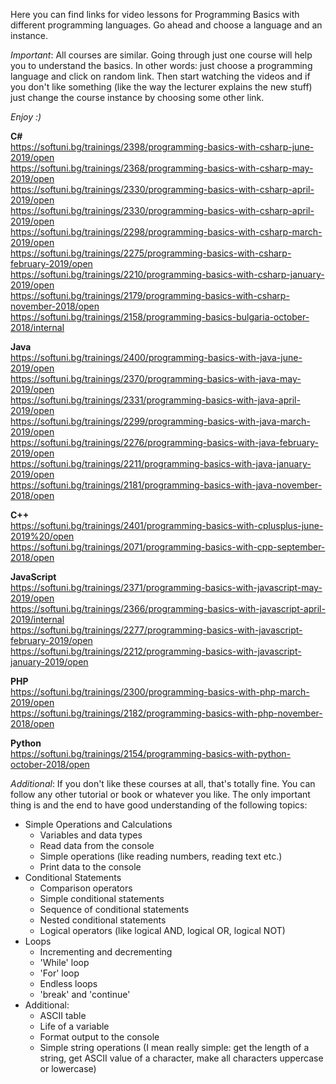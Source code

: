 Here you can find links for video lessons for Programming Basics with different programming languages.
Go ahead and choose a language and an instance. 

*Important*: All courses are similar.
Going through just one course will help you to understand the basics.
In other words: just choose a programming language and click on random link.
Then start watching the videos and if you don't like something (like the way the lecturer explains the new stuff) just change the course instance by choosing some other link. 

*Enjoy :)*

**C#**<br />
https://softuni.bg/trainings/2398/programming-basics-with-csharp-june-2019/open <br /> 
https://softuni.bg/trainings/2368/programming-basics-with-csharp-may-2019/open<br />
https://softuni.bg/trainings/2330/programming-basics-with-csharp-april-2019/open<br />
https://softuni.bg/trainings/2330/programming-basics-with-csharp-april-2019/open<br />
https://softuni.bg/trainings/2298/programming-basics-with-csharp-march-2019/open<br />
https://softuni.bg/trainings/2275/programming-basics-with-csharp-february-2019/open<br />
https://softuni.bg/trainings/2210/programming-basics-with-csharp-january-2019/open<br />
https://softuni.bg/trainings/2179/programming-basics-with-csharp-november-2018/open<br />
https://softuni.bg/trainings/2158/programming-basics-bulgaria-october-2018/internal<br />

**Java**<br />
https://softuni.bg/trainings/2400/programming-basics-with-java-june-2019/open<br />
https://softuni.bg/trainings/2370/programming-basics-with-java-may-2019/open<br />
https://softuni.bg/trainings/2331/programming-basics-with-java-april-2019/open<br />
https://softuni.bg/trainings/2299/programming-basics-with-java-march-2019/open<br />
https://softuni.bg/trainings/2276/programming-basics-with-java-february-2019/open<br />
https://softuni.bg/trainings/2211/programming-basics-with-java-january-2019/open<br />
https://softuni.bg/trainings/2181/programming-basics-with-java-november-2018/open<br />

**C++**<br />
https://softuni.bg/trainings/2401/programming-basics-with-cplusplus-june-2019%20/open<br />
https://softuni.bg/trainings/2071/programming-basics-with-cpp-september-2018/open<br />


**JavaScript**<br />
https://softuni.bg/trainings/2371/programming-basics-with-javascript-may-2019/open<br />
https://softuni.bg/trainings/2366/programming-basics-with-javascript-april-2019/internal<br />
https://softuni.bg/trainings/2277/programming-basics-with-javascript-february-2019/open<br />
https://softuni.bg/trainings/2212/programming-basics-with-javascript-january-2019/open<br />

**PHP**<br />
https://softuni.bg/trainings/2300/programming-basics-with-php-march-2019/open<br />
https://softuni.bg/trainings/2182/programming-basics-with-php-november-2018/open<br />

**Python**<br />
https://softuni.bg/trainings/2154/programming-basics-with-python-october-2018/open<br />

*Additional*: If you don't like these courses at all, that's totally fine.
You can follow any other tutorial or book or whatever you like.
The only important thing is and the end to have good understanding of the following topics:
* Simple Operations and Calculations
    * Variables and data types
    * Read data from the console
    * Simple operations (like reading numbers, reading text etc.)
    * Print data to the console
* Conditional Statements
    * Comparison operators
    * Simple conditional statements
    * Sequence of conditional statements
    * Nested conditional statements
    * Logical operators (like logical AND, logical OR, logical NOT)
* Loops
    * Incrementing and decrementing
    * 'While' loop
    * 'For' loop
    * Endless loops
    * 'break' and 'continue'
* Additional:
    * ASCII table
    * Life of a variable
    * Format output to the console
    * Simple string operations (I mean really simple: get the length of a string, get ASCII value of a character, make all characters uppercase or lowercase)
    